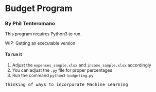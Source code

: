 # Budget Program
### By Phil Tenteromano

This program requires Python3 to run. 

WIP: Getting an executable version

#### To run it
1. Adjust the `expenses_sample.xlsx` and `income_sample.xlsx` accordingly
2. You can adjust the `.py` file for proper percentages
3. Run the command `python3 budgeting.py`


<pre>Thinking of ways to incorporate Machine Learning</pre>
